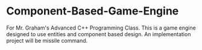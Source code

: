 # Component-Based-Game-Engine
For Mr. Graham's Advanced C++ Programming Class.
This is a game engine designed to use entities and component based design.
An implementation project will be missile command.

